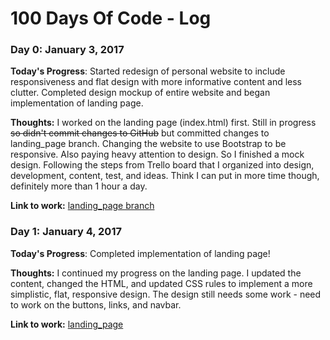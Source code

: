# 100 Days Of Code - Log

### Day 0: January 3, 2017

**Today's Progress**: Started redesign of personal website to include responsiveness and flat design with more informative content and less clutter. Completed design mockup of entire website and began implementation of landing page.

**Thoughts:** I worked on the landing page (index.html) first. Still in progress ~~so didn't commit changes to GitHub~~ but committed changes to landing_page branch. Changing the website to use Bootstrap to be responsive. Also paying heavy attention to design. So I finished a mock design. Following the steps from Trello board that I organized into design, development, content, test, and ideas. Think I can put in more time though, definitely more than 1 hour a day.

**Link to work:** [landing_page branch](https://github.com/nsivapalan/nsivapalan.github.io/tree/landing_page)

### Day 1: January 4, 2017

**Today's Progress**: Completed implementation of landing page!

**Thoughts:** I continued my progress on the landing page. I updated the content, changed the HTML, and updated CSS rules to implement a more simplistic, flat, responsive design. The design still needs some work - need to work on the buttons, links, and navbar.

**Link to work:** [landing_page](https://nsivapalan.github.io/)
